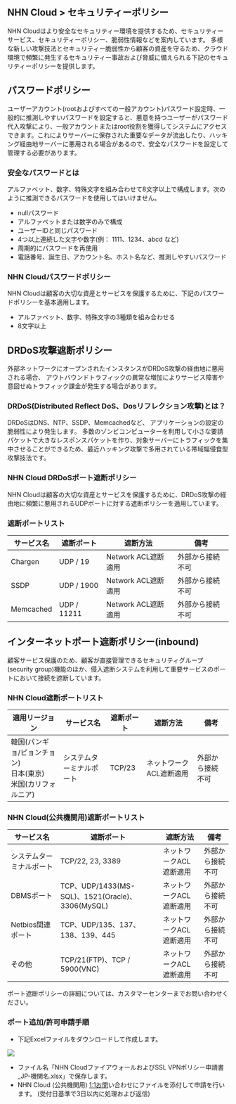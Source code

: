 ## NHN Cloud > セキュリティーポリシー

NHN Cloudはより安全なセキュリティー環境を提供するため、セキュリティーサービス、セキュリティーポリシー、脆弱性情報などを案内しています。
多様な新しい攻撃技法とセキュリティー脆弱性から顧客の資産を守るため、クラウド環境で頻繁に発生するセキュリティー事故および脅威に備えられる下記のセキュリティーポリシーを提供します。

## パスワードポリシー
ユーザーアカウント(rootおよびすべての一般アカウント)パスワード設定時、一般的に推測しやすいパスワードを設定すると、悪意を持つユーザーがパスワード代入攻撃により、一般アカウントまたはroot役割を獲得してシステムにアクセスできます。これによりサーバーに保存された重要なデータが流出したり、ハッキング経由地サーバーに悪用される場合があるので、安全なパスワードを設定して管理する必要があります。

### 安全なパスワードとは
アルファベット、数字、特殊文字を組み合わせて8文字以上で構成します。次のように推測できるパスワードを使用してはいけません。

- nullパスワード
- アルファベットまたは数字のみで構成
- ユーザーIDと同じパスワード
- 4つ以上連続した文字や数字(例： 1111、1234、abcd など)
- 周期的にパスワードを再使用
- 電話番号、誕生日、アカウント名、ホスト名など、推測しやすいパスワード

### NHN Cloudパスワードポリシー
NHN Cloudは顧客の大切な資産とサービスを保護するために、下記のパスワードポリシーを基本適用します。

- アルファベット、数字、特殊文字の3種類を組み合わせる
- 8文字以上

## DRDoS攻撃遮断ポリシー
外部ネットワークにオープンされたインスタンスがDRDoS攻撃の経由地に悪用される場合、 アウトバウンドトラフィックの異常な増加によりサービス障害や意図せぬトラフィック課金が発生する場合があります。

### DRDoS(Distributed Reflect DoS、Dosリフレクション攻撃)とは？
DRDoSはDNS、NTP、SSDP、Memcachedなど、 アプリケーションの設定の脆弱性により発生します。 多数のゾンビコンピューターを利用して小さな要請パケットで大きなレスポンスパケットを作り、対象サーバーにトラフィックを集中させることができるため、最近ハッキング攻撃で多用されている帯域幅侵食型攻撃技法です。

### NHN Cloud DRDoSポート遮断ポリシー
NHN Cloudは顧客の大切な資産とサービスを保護するために、DRDoS攻撃の経由地に頻繁に悪用されるUDPポートに対する遮断ポリシーを適用しています。

### 遮断ポートリスト
| サービス名 |  遮断ポート | 遮断方法 | 備考 |
| ---- | ---- | ---- | ---- |
| Chargen | UDP / 19    | Network ACL遮断適用 |   外部から接続不可 |
| SSDP    | UDP / 1900  | Network ACL遮断適用 | 外部から接続不可 |
| Memcached   | UDP / 11211 | Network ACL遮断適用 | 外部から接続不可 |

## インターネットポート遮断ポリシー(inbound)
顧客サービス保護のため、顧客が直接管理できるセキュリティグループ(security group)機能のほか、侵入遮断システムを利用して重要サービスのポートにおいて接続を遮断しています。

### NHN Cloud遮断ポートリスト
|適用リージョン | サービス名 | 遮断ポート | 遮断方法 | 備考 |
| ---- | ---- | ---- | ---- | ---- |
| 韓国(パンギョ/ピョンチョン) <br> 日本(東京) <br> 米国(カリフォルニア) | システムターミナルポート | TCP/23 | ネットワークACL遮断適用 | 外部から接続不可 |

### NHN Cloud(公共機関用)遮断ポートリスト
|サービス名 |  遮断ポート | 遮断方法 |備考|
| ---- | ---- | ---- | ---- |
| システムターミナルポート | TCP/22, 23, 3389 | ネットワークACL遮断適用 | 外部から接続不可|
| DBMSポート | TCP、UDP/1433(MS-SQL)、1521(Oracle)、3306(MySQL)  | ネットワークACL遮断適用 | 外部から接続不可|
| Netbios関連ポート | TCP、UDP/135、137、138、139、445 | ネットワークACL遮断適用 | 外部から接続不可 |
| その他 | TCP/21(FTP)、TCP / 5900(VNC) | ネットワークACL遮断適用 | 外部から接続不可 |

ポート遮断ポリシーの詳細については、カスタマーセンターまでお問い合わせください。

### ポート追加/許可申請手順
- 下記Excelファイルをダウンロードして作成します。

[![](https://static.toastoven.net/prod_gov_security/fileicon_download_excel.png)](https://static.toastoven.net/prod_gov_security/NHN%20Cloud%E3%83%95%E3%82%A1%E3%82%A4%E3%82%A2%E3%82%A6%E3%82%A9%E3%83%BC%E3%83%AB%E3%81%8A%E3%82%88%E3%81%B2%E3%82%99SSL%20VPN%E3%83%9B%E3%82%9A%E3%83%AA%E3%82%B7%E3%83%BC%E7%94%B3%E8%AB%8B%E6%9B%B8_JP.xlsx)

- ファイル名「NHN CloudファイアウォールおよびSSL VPNポリシー申請書_JP-機関名.xlsx」で保存します。
- NHN Cloud (公共機関用) [1:1お問](https://www.beta-nhncloud.com/kr/support/inquiry?alias=tab3_08)い合わせにファイルを添付して申請を行います。 (受付日基準で3日以内に処理および返信)
